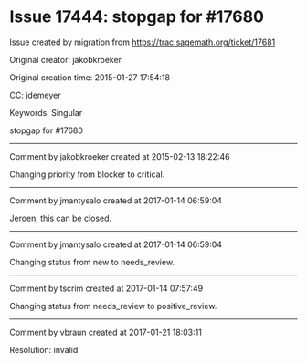# Issue 17444: stopgap for #17680

Issue created by migration from https://trac.sagemath.org/ticket/17681

Original creator: jakobkroeker

Original creation time: 2015-01-27 17:54:18

CC:  jdemeyer

Keywords: Singular

stopgap for #17680


---

Comment by jakobkroeker created at 2015-02-13 18:22:46

Changing priority from blocker to critical.


---

Comment by jmantysalo created at 2017-01-14 06:59:04

Jeroen, this can be closed.


---

Comment by jmantysalo created at 2017-01-14 06:59:04

Changing status from new to needs_review.


---

Comment by tscrim created at 2017-01-14 07:57:49

Changing status from needs_review to positive_review.


---

Comment by vbraun created at 2017-01-21 18:03:11

Resolution: invalid
